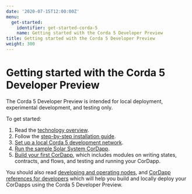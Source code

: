 ```yaml
---
date: '2020-07-15T12:00:00Z'
menu:
  get-started:
    identifier: get-started-corda-5
    name: Getting started with the Corda 5 Developer Preview
title: Getting started with the Corda 5 Developer Preview
weight: 300
---
```


# Getting started with the Corda 5 Developer Preview

The Corda 5 Developer Preview is intended for local deployment, experimental development, and testing only.

To get started:
1. Read the [technology overview](../platform/corda/5.0-dev-preview-1/getting-started/prerequisites.md).
2. Follow the [step-by-step installation guide](../platform/corda/5.0-dev-preview-1/getting-started/overview.md).
3. [Set up a local Corda 5 development network](../platform/corda/5.0-dev-preview-1/getting-started/setup-network.md).
4. [Run the sample Solar System CorDapp](../platform/corda/5.0-dev-preview-1/tutorials/run-demo-cordapp.md).
5. [Build your first CorDapp](../platform/corda/5.0-dev-preview-1/tutorials/building-cordapp/c5-basic-cordapp-intro.md), which includes modules on writing states, contracts, and flows, and testing and running your CorDapp.

You should also read [developing and operating nodes](../platform/corda/5.0-dev-preview-1/nodes/nodes-homepage.md),
and [CorDapp references for developers](../platform/corda/5.0-dev-preview-1/cordapps/overview.md) which will help
you build and locally deploy your CorDapps using the Corda 5 Developer Preview.
